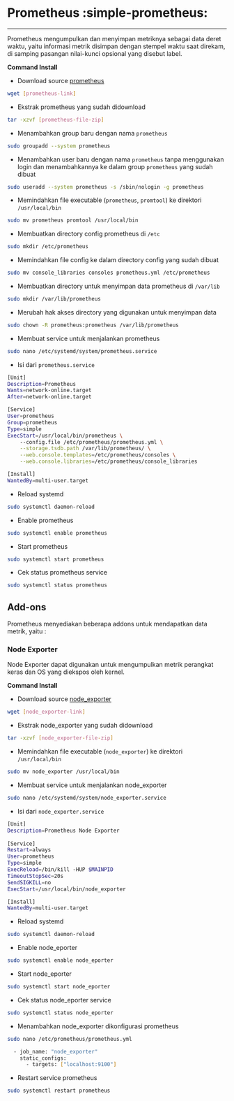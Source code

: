 # Prometheus :simple-prometheus:
-------------------------------------------

Prometheus mengumpulkan dan menyimpan metriknya sebagai data deret waktu, yaitu informasi metrik disimpan dengan stempel waktu saat direkam, di samping pasangan nilai-kunci opsional yang disebut label.


**Command Install**

* Download source [prometheus](https://prometheus.io/download/#prometheus)
```bash
wget [prometheus-link]
```

* Ekstrak prometheus yang sudah didownload
```bash
tar -xzvf [prometheus-file-zip]
```

* Menambahkan group baru dengan nama `prometheus`
```bash
sudo groupadd --system prometheus
```

* Menambahkan user baru dengan nama `prometheus` tanpa menggunakan login dan menambahkannya ke dalam group `prometheus` yang sudah dibuat
```bash
sudo useradd --system prometheus -s /sbin/nologin -g prometheus
```

* Memindahkan file executable (`prometheus`, `promtool`) ke direktori `/usr/local/bin`
```bash
sudo mv prometheus promtool /usr/local/bin
```

* Membuatkan directory config prometheus di `/etc`
```bash
sudo mkdir /etc/prometheus
```

* Memindahkan file config ke dalam directory config yang sudah dibuat
```bash
sudo mv console_libraries consoles prometheus.yml /etc/prometheus
```

* Membuatkan directory untuk menyimpan data prometheus di `/var/lib`
```bash
sudo mkdir /var/lib/prometheus
```

* Merubah hak akses directory yang digunakan untuk menyimpan data
```bash
sudo chown -R prometheus:prometheus /var/lib/prometheus
```

* Membuat service untuk menjalankan prometheus
```bash
sudo nano /etc/systemd/system/prometheus.service
```

* Isi dari `prometheus.service`
```bash
[Unit]
Description=Prometheus
Wants=network-online.target
After=network-online.target

[Service]
User=prometheus
Group=prometheus
Type=simple
ExecStart=/usr/local/bin/prometheus \
    --config.file /etc/prometheus/prometheus.yml \
    --storage.tsdb.path /var/lib/prometheus/ \
    --web.console.templates=/etc/prometheus/consoles \
    --web.console.libraries=/etc/prometheus/console_libraries

[Install]
WantedBy=multi-user.target
```

* Reload systemd
```bash
sudo systemctl daemon-reload
```

* Enable prometheus
```bash
sudo systemctl enable prometheus
```

* Start prometheus
```bash
sudo systemctl start prometheus
```

* Cek status prometheus service
```bash
sudo systemctl status prometheus
```


## Add-ons

Prometheus menyediakan beberapa addons untuk mendapatkan data metrik, yaitu :


### Node Exporter

Node Exporter dapat digunakan untuk mengumpulkan metrik perangkat keras dan OS yang diekspos oleh kernel.

**Command Install**

* Download source [node_exporter](https://prometheus.io/download/#node_exporter)
```bash
wget [node_exporter-link]
```

* Ekstrak node_exporter yang sudah didownload
```bash
tar -xzvf [node_exporter-file-zip]
```

* Memindahkan file executable (`node_exporter`) ke direktori `/usr/local/bin`
```bash
sudo mv node_exporter /usr/local/bin
```

* Membuat service untuk menjalankan node_exporter
```bash
sudo nano /etc/systemd/system/node_exporter.service
```

* Isi dari `node_exporter.service`
```bash
[Unit]
Description=Prometheus Node Exporter
 
[Service]
Restart=always
User=prometheus
Type=simple
ExecReload=/bin/kill -HUP $MAINPID
TimeoutStopSec=20s
SendSIGKILL=no
ExecStart=/usr/local/bin/node_exporter

[Install]
WantedBy=multi-user.target
```

* Reload systemd
```bash
sudo systemctl daemon-reload
```

* Enable node_eporter
```bash
sudo systemctl enable node_eporter
```

* Start node_eporter
```bash
sudo systemctl start node_eporter
```

* Cek status node_eporter service
```bash
sudo systemctl status node_eporter
```

* Menambahkan node_exporter dikonfigurasi prometheus
```bash
sudo nano /etc/prometheus/prometheus.yml
```

```bash
  - job_name: "node_exporter"
    static_configs:
      - targets: ["localhost:9100"]
```

* Restart service prometheus
```bash
sudo systemctl restart prometheus
```





